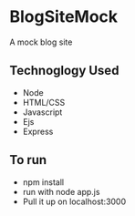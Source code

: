 # BlogSiteMock
A mock blog site 

## Technoglogy Used
- Node
- HTML/CSS
- Javascript
- Ejs
- Express

## To run
- npm install 
- run with node app.js
- Pull it up on localhost:3000

